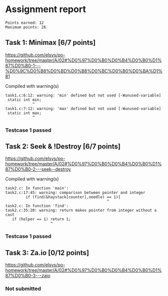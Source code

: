 # Assignment report
```
Points earned: 12
Maximum points: 26
```

## Task 1: Minimax [6/7 points]
https://github.com/elsys/po-homework/tree/master/A/02#%D0%97%D0%B0%D0%B4%D0%B0%D1%87%D0%B0-1---%D0%9C%D0%B8%D0%BD%D0%B8%D0%BC%D0%B0%D0%BA%D1%81

Compiled with warning(s)
```
task1.c:6:12: warning: 'min' defined but not used [-Wunused-variable]
 static int min;
            ^
task1.c:7:12: warning: 'max' defined but not used [-Wunused-variable]
 static int max;
            ^

```
### Testcase 1 passed

## Task 2: Seek & !Destroy [6/7 points]
https://github.com/elsys/po-homework/tree/master/A/02#%D0%97%D0%B0%D0%B4%D0%B0%D1%87%D0%B0-2---seek--destroy

Compiled with warning(s)
```
task2.c: In function 'main':
task2.c:17:45: warning: comparison between pointer and integer
         if (find(&haystack[counter],needle) == 1){
                                             ^
task2.c: In function 'find':
task2.c:35:20: warning: return makes pointer from integer without a cast
   if (helper == 1) return 1;
                    ^

```
### Testcase 1 passed

## Task 3: Za.io [0/12 points]
https://github.com/elsys/po-homework/tree/master/A/02#%D0%97%D0%B0%D0%B4%D0%B0%D1%87%D0%B0-3---zaio

### Not submitted
